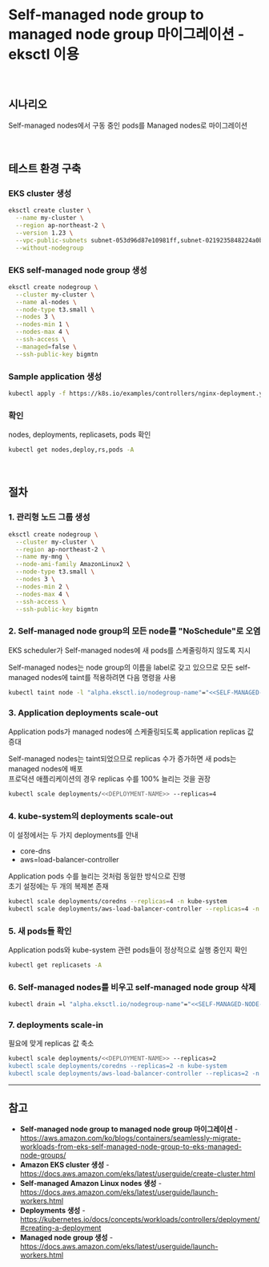 # Self-managed node group to managed node group 마이그레이션 - eksctl 이용

<br>

## 시나리오
Self-managed nodes에서 구동 중인 pods를 Managed nodes로 마이그레이션

<br>

## 테스트 환경 구축
### EKS cluster 생성
```bash
eksctl create cluster \
  --name my-cluster \
  --region ap-northeast-2 \
  --version 1.23 \
  --vpc-public-subnets subnet-053d96d87e10981ff,subnet-0219235848224a0b1,subnet-067ce4c7b310680ba \
  --without-nodegroup
```

### EKS self-managed node group 생성
```bash
eksctl create nodegroup \
  --cluster my-cluster \
  --name al-nodes \
  --node-type t3.small \
  --nodes 3 \
  --nodes-min 1 \
  --nodes-max 4 \
  --ssh-access \
  --managed=false \
  --ssh-public-key bigmtn
```

### Sample application 생성
```bash
kubectl apply -f https://k8s.io/examples/controllers/nginx-deployment.yaml
```

### 확인
nodes, deployments, replicasets, pods 확인

```bash
kubectl get nodes,deploy,rs,pods -A
```

<br>

## 절차
### 1. 관리형 노드 그룹 생성
```bash
eksctl create nodegroup \
  --cluster my-cluster \
  --region ap-northeast-2 \
  --name my-mng \
  --node-ami-family AmazonLinux2 \
  --node-type t3.small \
  --nodes 3 \
  --nodes-min 2 \
  --nodes-max 4 \
  --ssh-access \
  --ssh-public-key bigmtn
```

### 2. Self-managed node group의 모든 node를 "NoSchedule"로 오염
EKS scheduler가 Self-managed nodes에 새 pods를 스케줄링하지 않도록 지시

Self-managed nodes는 node group의 이름을 label로 갖고 있으므로 모든 self-managed nodes에 taint를 적용하려면 다음 명령을 사용  
```bash
kubectl taint node -l "alpha.eksctl.io/nodegroup-name"="<<SELF-MANAGED-NODE-GROUP-NAME>>" key=value:NoSchedule
```

### 3. Application deployments scale-out
Application pods가 managed nodes에 스케줄링되도록 application replicas 값 증대

Self-managed nodes는 taint되었으므로 replicas 수가 증가하면 새 pods는 managed nodes에 배포  
프로덕션 애플리케이션의 경우 replicas 수를 100% 늘리는 것을 권장

```bash
kubectl scale deployments/<<DEPLOYMENT-NAME>> --replicas=4
```

### 4. kube-system의 deployments scale-out
이 설정에서는 두 가지 deployments를 안내
- core-dns
- aws=load-balancer-controller

Application pods 수를 늘리는 것처럼 동일한 방식으로 진행  
초기 설정에는 두 개의 복제본 존재

```bash
kubectl scale deployments/coredns --replicas=4 -n kube-system
kubectl scale deployments/aws-load-balancer-controller --replicas=4 -n kube-system
```

### 5. 새 pods들 확인
Application pods와 kube-system 관련 pods들이 정상적으로 실행 중인지 확인

```bash
kubectl get replicasets -A
```

### 6. Self-managed nodes를 비우고 self-managed node group 삭제


```bash
kubectl drain =l "alpha.eksctl.io/nodegroup-name"="<<SELF-MANAGED-NODE-GROUP-NAME>>" --ignore-daemonsets --delete-emptydir-data
```

### 7. deployments scale-in
필요에 맞게 replicas 값 축소

```bash
kubectl scale deployments/<<DEPLOYMENT-NAME>> --replicas=2
kubectl scale deployments/coredns --replicas=2 -n kube-system
kubectl scale deployments/aws-load-balancer-controller --replicas=2 -n kube-system
```

<hr>

## 참고
- **Self-managed node group to managed node group 마이그레이션** - https://aws.amazon.com/ko/blogs/containers/seamlessly-migrate-workloads-from-eks-self-managed-node-group-to-eks-managed-node-groups/
- **Amazon EKS cluster 생성** - https://docs.aws.amazon.com/eks/latest/userguide/create-cluster.html
- **Self-managed Amazon Linux nodes 생성** - https://docs.aws.amazon.com/eks/latest/userguide/launch-workers.html
- **Deployments 생성** - https://kubernetes.io/docs/concepts/workloads/controllers/deployment/#creating-a-deployment
- **Managed node group 생성** - https://docs.aws.amazon.com/eks/latest/userguide/launch-workers.html

